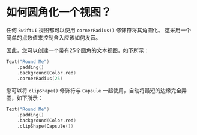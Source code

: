 如何圆角化一个视图？
===

任何 `SwiftUI` 视图都可以使用 `cornerRadius()` 修饰符将其角圆化。 这采用一个简单的点数值来控制舍入应该如何发音。

因此，您可以创建一个带有25个圆角的文本视图，如下所示：

```swift
Text("Round Me")
    .padding()
    .background(Color.red)
    .cornerRadius(25)
```

您可以将 `clipShape()` 修饰符与 `Capsule` 一起使用，自动将最短的边缘完全弄圆，如下所示：

```swift
Text("Round Me")
    .padding()
    .background(Color.red)
    .clipShape(Capsule())
```